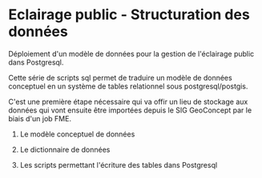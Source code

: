 # Eclairage public - Structuration des données

Déploiement d'un modèle de données pour la gestion de l'éclairage public dans Postgresql.

Cette série de scripts sql permet de traduire un modèle de données conceptuel en un système de tables relationnel sous postgresql/postgis.

C'est une première étape nécessaire qui va offir un lieu de stockage aux données qui vont ensuite être importées depuis le SIG GeoConcept par le biais d'un job FME.

1. Le modèle conceptuel de données



2. Le dictionnaire de données



3. Les scripts permettant l'écriture des tables dans Postgresql
